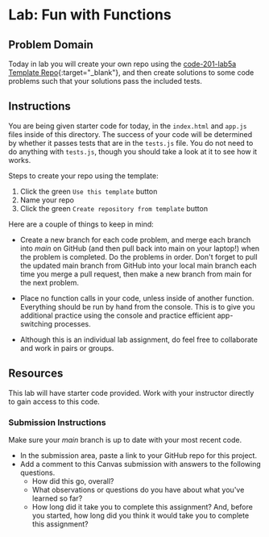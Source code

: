 # Lab: Fun with Functions

## Problem Domain

Today in lab you will create your own repo using the [code-201-lab5a Template Repo](https://github.com/codefellows/code-201-lab5a){:target="_blank"}, and then create solutions to some code problems such that your solutions pass the included tests.

## Instructions

You are being given starter code for today, in the `index.html` and `app.js` files inside of this directory. The success of your code will be determined by whether it passes tests that are in the `tests.js` file. You do not need to do anything with `tests.js`, though you should take a look at it to see how it works.

Steps to create your repo using the template:

  1. Click the green `Use this template` button
  1. Name your repo
  1. Click the green `Create repository from template` button

Here are a couple of things to keep in mind:

* Create a new branch for each code problem, and merge each branch into *main* on GitHub (and then pull back into main on your laptop!) when the problem is completed. Do the problems in order. Don't forget to pull the updated main branch from GitHub into your local main branch each time you merge a pull request, then make a new branch from main for the next problem.
* Place no function calls in your code, unless inside of another function. Everything should be run by hand from the console. This is to give you additional practice using the console and practice efficient app-switching processes.

* Although this is an individual lab assignment, do feel free to collaborate and work in pairs or groups.

## Resources

This lab will have starter code provided. Work with your instructor directly to gain access to this code.

### Submission Instructions

Make sure your *main* branch is up to date with your most recent code.

* In the submission area, paste a link to your GitHub repo for this project.
* Add a comment to this Canvas submission with answers to the following questions.
  * How did this go, overall?
  * What observations or questions do you have about what you've learned so far?
  * How long did it take you to complete this assignment? And, before you started, how long did you think it would take you to complete this assignment?
  